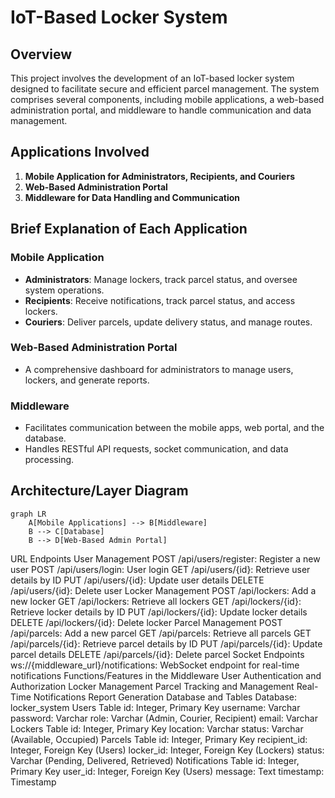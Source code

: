 # IoT-Based Locker System

## Overview

This project involves the development of an IoT-based locker system designed to facilitate secure and efficient parcel management. The system comprises several components, including mobile applications, a web-based administration portal, and middleware to handle communication and data management.

## Applications Involved

1. **Mobile Application for Administrators, Recipients, and Couriers**
2. **Web-Based Administration Portal**
3. **Middleware for Data Handling and Communication**

## Brief Explanation of Each Application

### Mobile Application
- **Administrators**: Manage lockers, track parcel status, and oversee system operations.
- **Recipients**: Receive notifications, track parcel status, and access lockers.
- **Couriers**: Deliver parcels, update delivery status, and manage routes.

### Web-Based Administration Portal
- A comprehensive dashboard for administrators to manage users, lockers, and generate reports.

### Middleware
- Facilitates communication between the mobile apps, web portal, and the database.
- Handles RESTful API requests, socket communication, and data processing.

## Architecture/Layer Diagram

```mermaid
graph LR
    A[Mobile Applications] --> B[Middleware]
    B --> C[Database]
    B --> D[Web-Based Admin Portal]

```

URL Endpoints
User Management
POST /api/users/register: Register a new user
POST /api/users/login: User login
GET /api/users/{id}: Retrieve user details by ID
PUT /api/users/{id}: Update user details
DELETE /api/users/{id}: Delete user
Locker Management
POST /api/lockers: Add a new locker
GET /api/lockers: Retrieve all lockers
GET /api/lockers/{id}: Retrieve locker details by ID
PUT /api/lockers/{id}: Update locker details
DELETE /api/lockers/{id}: Delete locker
Parcel Management
POST /api/parcels: Add a new parcel
GET /api/parcels: Retrieve all parcels
GET /api/parcels/{id}: Retrieve parcel details by ID
PUT /api/parcels/{id}: Update parcel details
DELETE /api/parcels/{id}: Delete parcel
Socket Endpoints
ws://{middleware_url}/notifications: WebSocket endpoint for real-time notifications
Functions/Features in the Middleware
User Authentication and Authorization
Locker Management
Parcel Tracking and Management
Real-Time Notifications
Report Generation
Database and Tables
Database: locker_system
Users Table
id: Integer, Primary Key
username: Varchar
password: Varchar
role: Varchar (Admin, Courier, Recipient)
email: Varchar
Lockers Table
id: Integer, Primary Key
location: Varchar
status: Varchar (Available, Occupied)
Parcels Table
id: Integer, Primary Key
recipient_id: Integer, Foreign Key (Users)
locker_id: Integer, Foreign Key (Lockers)
status: Varchar (Pending, Delivered, Retrieved)
Notifications Table
id: Integer, Primary Key
user_id: Integer, Foreign Key (Users)
message: Text
timestamp: Timestamp


